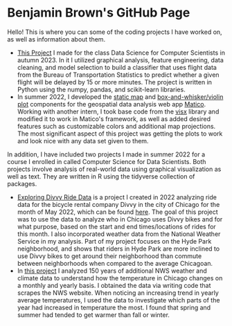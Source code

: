 # Benjamin Brown's GitHub Page

Hello! This is where you can some of the coding projects I have worked on, as well as information about them.

* [This Project](https://github.com/bkbrown226/bkbrown226.github.io/blob/main/Flight_Delay_Prediction.ipynb) I made for the class Data Science for Computer Scientists in autumn 2023. In it I utilized graphical analysis, feature engineering, data cleaning, and model selection to build a classifier that uses flight data from the Bureau of Transportation Statistics to predict whether a given flight will be delayed by 15 or more minutes. The project is written in Python using the numpy, pandas, and scikit-learn libraries.
* In summer 2022, I developed the [static map](https://github.com/Matico-Platform/matico/tree/main/matico_charts/src/components/Plots/StaticMapComponent) and [box-and-whisker/violin plot](https://github.com/Matico-Platform/matico/tree/main/matico_charts/src/components/Plots/DistributionPlotComponent) components for the geospatial data analysis web app [Matico](https://www.matico.app/). Working with another intern, I took base code from the [visx](https://airbnb.io/visx/gallery) library and modified it to work in Matico's framework, as well as added desired features such as customizable colors and additional map projections. The most significant aspect of this project was getting the plots to work and look nice with any data set given to them.

In addition, I have included two projects I made in summer 2022 for a course I enrolled in called Computer Science for Data Scientists. Both projects involve analysis of real-world data using graphical visualization as well as text. They are written in R using the tidyverse collection of packages.

* [Exploring Divvy Ride Data](https://github.com/bkbrown226/bkbrown226.github.io/tree/main/Analyzing%20Divvy%20Ride%20Data) is a project I created in 2022 analyzing ride data for the bicycle rental company Divvy in the city of Chicago for the month of May 2022, which can be found [here](https://divvy-tripdata.s3.amazonaws.com/index.html). The goal of this project was to use the data to analyze who in Chicago uses Divvy bikes and for what purpose, based on the start and end times/locations of rides for this month. I also incorporated weather data from the National Weather Service in my analysis. Part of my project focuses on the Hyde Park neighborhood, and shows that riders in Hyde Park are more inclined to use Divvy bikes to get around their neighborhood than commute between neighborhoods when compared to the average Chicagoan.
* In [this project](https://github.com/bkbrown226/bkbrown226.github.io/tree/main/Web%20data%20analysis) I analyzed 150 years of additional NWS weather and climate data to understand how the temperature in Chicago changes on a monthly and yearly basis. I obtained the data via writing code that scrapes the NWS website. When noticing an increasing trend in yearly average temperatures, I used the data to investigate which parts of the year had increased in temperature the most. I found that spring and summer had tended to get warmer than fall or winter.
